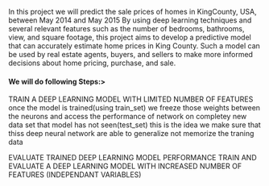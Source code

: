 

In this project we will predict the sale prices of homes in KingCounty, USA, between May 2014 and May 2015
 By using deep learning techniques and several relevant features such as the number of bedrooms, bathrooms,
 view, and square footage, this project aims to develop a predictive model that can accurately estimate home prices in King County.
 Such a model can be used by real estate agents, buyers, and sellers to make more informed decisions about home pricing, purchase, and sale.


#### We will do following Steps:>

 TRAIN A DEEP LEARNING MODEL WITH LIMITED NUMBER OF FEATURES
 once the model is trained(using train_set) we freeze those weights between the neurons
 and access the performance of network on completey new data set that model has not seen(test_set)
 this is the idea we make sure that thiss deep neural network  are able 
 to generalize not memorize the traning data

 EVALUATE TRAINED DEEP LEARNING MODEL PERFORMANCE 
 TRAIN AND EVALUATE A DEEP LEARNING MODEL WITH INCREASED 
 NUMBER OF FEATURES (INDEPENDANT VARIABLES)
